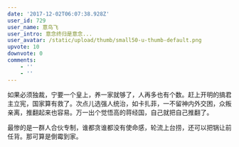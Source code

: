 ```yaml
---
date: '2017-12-02T06:07:38.928Z'
user_id: 729
user_name: 意鸟飞
user_intro: 意念终归是意念...
user_avatar: /static/upload/thumb/small50-u-thumb-default.png
upvote: 10
downvote: 0
comments:
    - ''
    - ''
---
```


如果必须独裁，宁要一个皇上，养一家就够了，人再多也有个数。赶上开明的搞君主立宪，国家算有救了。次点儿选强人统治，如卡扎菲，一不留神内外交困，众叛亲离，推翻起来也容易。万一出个觉悟高的蒋经国，自己就把自己推翻了。

最惨的是一群人合伙专制，谁都贪谁都没有使命感，轮流上台捞，还可以把锅让前任背。那可算是倒霉到家。
